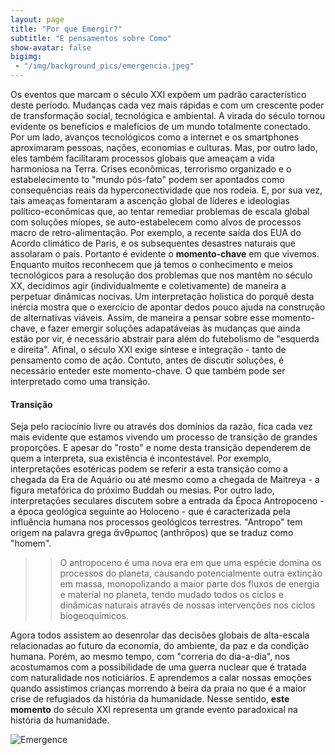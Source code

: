 ```yaml
---
layout: page
title: "Por que Emergir?"
subtitle: "E pensamentos sobre Como"
show-avatar: false
bigimg:
 - "/img/background_pics/emergencia.jpeg"
---
```


Os eventos que marcam o século XXI expõem um padrão característico deste período. Mudanças cada vez mais rápidas e com um crescente poder de transformação social, tecnológica e ambiental. A virada do século tornou evidente os benefícios e malefícios de um mundo totalmente conectado. Por um lado, avanços tecnológicos como a internet e os smartphones aproximaram pessoas, nações, economias e culturas. Mas, por outro lado, eles também facilitaram processos globais que ameaçam a vida harmoniosa na Terra. Crises econômicas, terrorismo organizado e o estabelecimento to "mundo pós-fato" podem ser apontados como consequências reais da hyperconectividade que nos rodeia. E, por sua vez, tais ameaças fomentaram a ascenção global de líderes e ideologias político-econômicas que, ao tentar remediar problemas de escala global com soluções míopes, se auto-estabelecem como alvos de processos macro de retro-alimentação. Por exemplo, a recente saída dos EUA do Acordo climático de Paris, e os subsequentes desastres naturais que assolaram o país.
Portanto é evidente o **momento-chave** em que vivemos. Enquanto muitos reconhecem que já temos o conhecimento e meios tecnológicos para a resolução dos problemas que nos mantêm no século XX, decidimos agir (individualmente e coletivamente) de maneira a perpetuar dinâmicas nocivas. 
Um interpretação holistica do porquê desta inércia mostra que o exercício de apontar dedos pouco ajuda na construção de alternativas viáveis. Assim, de maneira a pensar sobre esse momento-chave, e fazer emergir soluções adapatáveias às mudanças que ainda estão por vir, é necessário abstrair para além do futebolismo de "esquerda e direita". Afinal, o século XXI exige síntese e integração - tanto de pensamento como de ação.
Contuto, antes de discutir soluções, é necessário enteder este momento-chave. O que também pode ser interpretado como uma transição.

#### Transição

Seja pelo raciocínio livre ou através dos domínios da razão, fica cada vez mais evidente que estamos vivendo um processo de transição de grandes proporções. E apesar do "rosto" e nome desta transição dependerem de quem a interpreta, sua existência é incontestável. Por exemplo, interpretações esotéricas podem se referir a esta transição como a chegada da Era de Aquário ou até mesmo como a chegada de Maitreya - a figura metafórica do próximo Buddah ou mesias. Por outro lado, interpretações seculares discutem sobre a entrada da Época Antropoceno - a época geológica seguinte ao Holoceno - que é caracterizada pela influência humana nos processos geológicos terrestres. "Antropo" tem origem na palavra grega ἄνθρωπος (anthrōpos) que se traduz como "homem". 

>> O antropoceno é uma nova era em que uma espécie domina os processos do planeta, causando potencialmente outra extinção em massa, monopolizando a maior parte dos fluxos de energia e material no planeta, tendo mudado todos os ciclos e dinâmicas naturais através de nossas intervenções nos ciclos biogeoquímicos.

Agora todos assistem ao desenrolar das decisões globais de alta-escala relacionadas ao futuro da economia, do ambiente, da paz e da condição humana. Porém, ao mesmo tempo, com "correria do dia-a-dia", nos acostumamos com a possibilidade de uma guerra nuclear que é tratada com naturalidade nos noticiários. E aprendemos a calar nossas emoções quando assistimos crianças morrendo à beira da praia no que é a maior crise de refugiados da história da humanidade. Nesse sentido, **este momento** do século XXI representa um grande evento paradoxical na história da humanidade. 

![Emergence](http://blog.ncase.me/content/images/2017/05/animation.gif)
